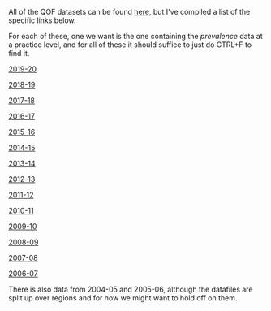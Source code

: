 All of the QOF datasets can be found [here](https://digital.nhs.uk/data-and-information/publications/statistical/quality-and-outcomes-framework-achievement-prevalence-and-exceptions-data), but I've compiled a list of the specific links below.

For each of these, one we want is the one containing the *prevalence* data at a practice level, and for all of these it should suffice to just
do CTRL+F to find it.

[2019-20](https://digital.nhs.uk/data-and-information/publications/statistical/quality-and-outcomes-framework-achievement-prevalence-and-exceptions-data/2019-20)

[2018-19](https://digital.nhs.uk/data-and-information/publications/statistical/quality-and-outcomes-framework-achievement-prevalence-and-exceptions-data/2018-19-pas)

[2017-18](https://digital.nhs.uk/data-and-information/publications/statistical/quality-and-outcomes-framework-achievement-prevalence-and-exceptions-data/2017-18)

[2016-17](https://digital.nhs.uk/data-and-information/publications/statistical/quality-and-outcomes-framework-achievement-prevalence-and-exceptions-data/quality-and-outcomes-framework-qof-2016-17)

[2015-16](https://digital.nhs.uk/data-and-information/publications/statistical/quality-and-outcomes-framework-achievement-prevalence-and-exceptions-data/quality-and-outcomes-framework-qof-2015-16)

[2014-15](https://digital.nhs.uk/data-and-information/publications/statistical/quality-and-outcomes-framework-achievement-prevalence-and-exceptions-data/quality-and-outcomes-framework-qof-2014-15)

[2013-14](https://digital.nhs.uk/data-and-information/publications/statistical/quality-and-outcomes-framework-achievement-prevalence-and-exceptions-data/quality-and-outcomes-framework-qof-2013-14)

[2012-13](https://digital.nhs.uk/data-and-information/publications/statistical/quality-and-outcomes-framework-achievement-prevalence-and-exceptions-data/quality-and-outcomes-framework-2012-13)

[2011-12](https://digital.nhs.uk/data-and-information/publications/statistical/quality-and-outcomes-framework-achievement-prevalence-and-exceptions-data/quality-and-outcomes-framework-2011-12-practice-level)

[2010-11](https://digital.nhs.uk/data-and-information/publications/statistical/quality-and-outcomes-framework-achievement-prevalence-and-exceptions-data/quality-and-outcomes-framework-2010-11-practice-level)

[2009-10](https://digital.nhs.uk/data-and-information/publications/statistical/quality-and-outcomes-framework-achievement-prevalence-and-exceptions-data/quality-and-outcomes-framework-2009-10-practice-level)

[2008-09](https://digital.nhs.uk/data-and-information/publications/statistical/quality-and-outcomes-framework-achievement-prevalence-and-exceptions-data/quality-and-outcomes-framework-2008-09-practice-level)

[2007-08](https://digital.nhs.uk/data-and-information/publications/statistical/quality-and-outcomes-framework-achievement-prevalence-and-exceptions-data/quality-and-outcomes-framework-2007-08-practice-level)

[2006-07](https://digital.nhs.uk/data-and-information/publications/statistical/quality-and-outcomes-framework-achievement-prevalence-and-exceptions-data/quality-and-outcomes-framework-2006-07-practice-level)

There is also data from 2004-05 and 2005-06, although the datafiles
are split up over regions and for now we might want to hold off on them.